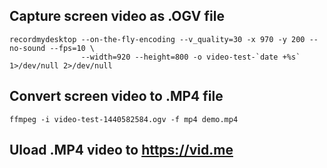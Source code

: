 Capture screen video as .OGV file
----------------------------------
```
recordmydesktop --on-the-fly-encoding --v_quality=30 -x 970 -y 200 --no-sound --fps=10 \
                --width=920 --height=800 -o video-test-`date +%s` 1>/dev/null 2>/dev/null
```

Convert screen video to .MP4 file
----------------------------------
```
ffmpeg -i video-test-1440582584.ogv -f mp4 demo.mp4
```

Uload .MP4 video to https://vid.me
----------------------------------
